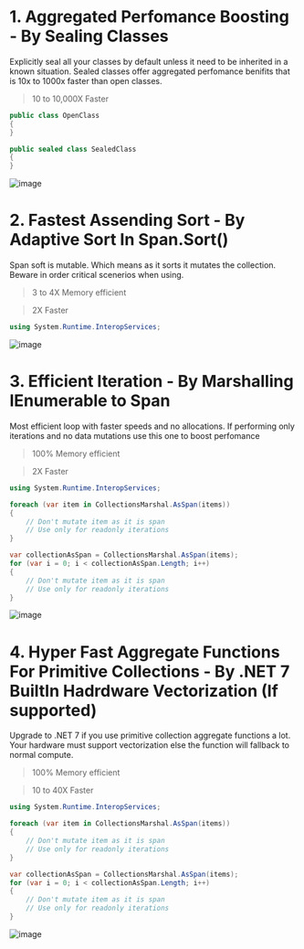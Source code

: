 # 1. Aggregated Perfomance Boosting - By Sealing Classes
Explicitly seal all your classes by default unless it need to be inherited in a known situation. Sealed classes offer aggregated perfomance benifits that is 10x to 1000x faster than open classes.

> 10 to 10,000X Faster

```csharp
public class OpenClass
{
}

public sealed class SealedClass
{
}
```
![image](https://user-images.githubusercontent.com/24974154/190895170-26b51d10-7ee5-41e7-8c93-e3ae91d52241.png)


# 2. Fastest Assending Sort - By Adaptive Sort In Span.Sort()
Span soft is mutable. Which means as it sorts it mutates the collection. Beware in order critical scenerios when using.

> 3 to 4X Memory efficient

> 2X Faster

```csharp
using System.Runtime.InteropServices;
```
![image](https://user-images.githubusercontent.com/24974154/190895033-4cedb2e3-633c-4c9e-b317-c35db2378f8b.png)

# 3. Efficient Iteration - By Marshalling IEnumerable to Span<T>
Most efficient loop with faster speeds and no allocations. If performing only iterations and no data mutations use this one to boost perfomance 

 > 100% Memory efficient

> 2X Faster
    
```csharp
using System.Runtime.InteropServices;

foreach (var item in CollectionsMarshal.AsSpan(items))
{
    // Don't mutate item as it is span
    // Use only for readonly iterations
}

var collectionAsSpan = CollectionsMarshal.AsSpan(items);
for (var i = 0; i < collectionAsSpan.Length; i++)
{
    // Don't mutate item as it is span
    // Use only for readonly iterations
}
```
![image](https://user-images.githubusercontent.com/24974154/190895076-359bd5d8-8962-48f5-b8ed-78bfb74f67f9.png)

 # 4. Hyper Fast Aggregate Functions For Primitive Collections - By .NET 7 BuiltIn Hadrdware Vectorization (If supported)
Upgrade to .NET 7 if you use primitive collection aggregate functions a lot. Your hardware must support vectorization else the function will fallback to normal compute.

 > 100% Memory efficient

> 10 to 40X Faster
    
```csharp
using System.Runtime.InteropServices;

foreach (var item in CollectionsMarshal.AsSpan(items))
{
    // Don't mutate item as it is span
    // Use only for readonly iterations
}

var collectionAsSpan = CollectionsMarshal.AsSpan(items);
for (var i = 0; i < collectionAsSpan.Length; i++)
{
    // Don't mutate item as it is span
    // Use only for readonly iterations
}
```
 
 ![image](https://user-images.githubusercontent.com/24974154/190895304-8dd2f9ef-1394-4b98-a475-1cfa542c930d.png)

